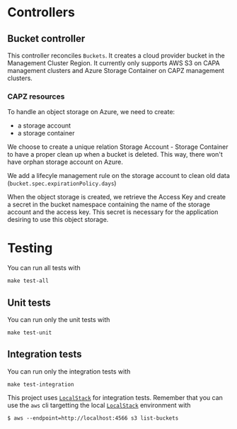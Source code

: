 # Controllers

## Bucket controller

This controller reconciles `Buckets`. It creates a cloud provider bucket in the Management Cluster Region.
It currently only supports AWS S3 on CAPA management clusters and Azure Storage Container on CAPZ management clusters.

### CAPZ resources

To handle an object storage on Azure, we need to create:

- a storage account
- a storage container

We choose to create a unique relation Storage Account - Storage Container to have a proper clean up when a bucket is deleted. This way, there won't have orphan storage account on Azure.

We add a lifecyle management rule on the storage account to clean old data (`bucket.spec.expirationPolicy.days`)

When the object storage is created, we retrieve the Access Key and create a secret in the bucket namespace containing the name of the storage account and the access key. This secret is necessary for the application desiring to use this object storage.

# Testing

You can run all tests with

```
make test-all
```

## Unit tests

You can run only the unit tests with

```
make test-unit
```

## Integration tests

You can run only the integration tests with

```
make test-integration
```

This project uses [`LocalStack`](https://github.com/localstack/localstack) for integration tests. Remember that you can use the `aws` cli targetting the local [`LocalStack`](https://github.com/localstack/localstack) environment with
```
$ aws --endpoint=http://localhost:4566 s3 list-buckets
```
